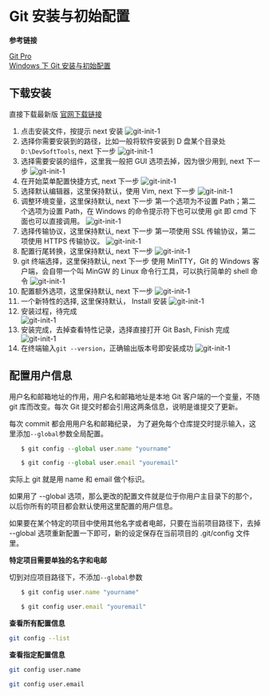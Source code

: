 # Git 安装与初始配置

**参考链接**

[Git Pro](https://git-scm.com/book/zh/v1/)<br/>
[Windows 下 Git 安装与初始配置](https://www.cnblogs.com/xinaixia/p/8249913.html)

## 下载安装

直接下载最新版
[官网下载链接](https://git-scm.com/download/win)

1. 点击安装文件，按提示 next 安装
   ![git-init-1](./imgs/git-init-1.png)
1. 选择你需要安装到的路径，比如一般将软件安装到 D 盘某个目录处`D:\DevSoftTools`, next 下一步
   ![git-init-1](./imgs/git-init-2.png)
1. 选择需要安装的组件，这里我一般把 GUI 选项去掉，因为很少用到, next 下一步
   ![git-init-1](./imgs/git-init-3.png)
1. 在开始菜单配置快捷方式, next 下一步
   ![git-init-1](./imgs/git-init-4.png)
1. 选择默认编辑器，这里保持默认，使用 Vim, next 下一步
   ![git-init-1](./imgs/git-init-5.png)
1. 调整环境变量，这里保持默认, next 下一步
   第一个选项为不设置 Path；第二个选项为设置 Path，在 Windows 的命令提示符下也可以使用 git 即 cmd 下面也可以直接调用。
   ![git-init-1](./imgs/git-init-6.png)
1. 选择传输协议，这里保持默认, next 下一步
   第一项使用 SSL 传输协议，第二项使用 HTTPS 传输协议。
   ![git-init-1](./imgs/git-init-7.png)
1. 配置行尾转换，这里保持默认, next 下一步
   ![git-init-1](./imgs/git-init-8.png)
1. git 终端选择，这里保持默认, next 下一步
   使用 MinTTY，Git 的 Windows 客户端，会自带一个叫 MinGW 的 Linux 命令行工具，可以执行简单的 shell 命令
   ![git-init-1](./imgs/git-init-9.png)
1. 配置额外选项，这里保持默认, next 下一步
   ![git-init-1](./imgs/git-init-10.png)
1. 一个新特性的选择, 这里保持默认， Install 安装
   ![git-init-1](./imgs/git-init-11.png)
1. 安装过程，待完成<br/>
   ![git-init-1](./imgs/git-init-12.png)
1. 安装完成，去掉查看特性记录，选择直接打开 Git Bash, Finish 完成
   ![git-init-1](./imgs/git-init-13.png)
1. 在终端输入`git --version`，正确输出版本号即安装成功
   ![git-init-1](./imgs/git-init-14.png)

## 配置用户信息

用户名和邮箱地址的作用，用户名和邮箱地址是本地 Git 客户端的一个变量，不随 git 库而改变。每次 Git 提交时都会引用这两条信息，说明是谁提交了更新。

每次 commit 都会用用户名和邮箱纪录， 为了避免每个仓库提交时提示输入，这里添加`--global`参数全局配置。

```js
　　$ git config --global user.name "yourname"
```

```js
　　$ git config --global user.email "youremail"
```

实际上 git 就是用 name 和 email 做个标识。

如果用了 --global 选项，那么更改的配置文件就是位于你用户主目录下的那个，以后你所有的项目都会默认使用这里配置的用户信息。

如果要在某个特定的项目中使用其他名字或者电邮，只要在当前项目路径下，去掉 --global 选项重新配置一下即可，新的设定保存在当前项目的 .git/config 文件里。

**特定项目需要单独的名字和电邮**

切到对应项目路径下，不添加`--global`参数

```js
　　$ git config user.name "yourname"
```

```js
　　$ git config user.email "youremail"
```

**查看所有配置信息**

```bash
git config --list
```

**查看指定配置信息**

```bash
git config user.name
```

```bash
git config user.email
```
